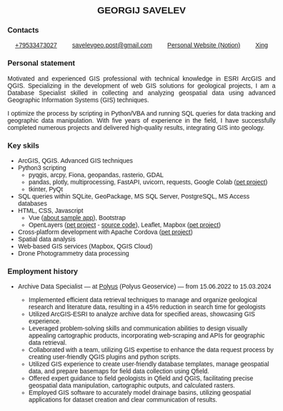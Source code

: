<html>
<head>
<title>GEORGIJ SAVELEV</title>
<meta charset="utf-8">
<style>
    body {max-width: 600px; margin: 0 auto; font-family: ubuntu, arial, sans-serif;}
    h2 {text-align: center; margin-top: 30px;}
    p {text-align: justify;}
    .contacts ul {
        display: flex; justify-content: space-around;
        list-style-type: none;
        padding: 0; margin: 0;    
    }
</style>
</head>

## GEORGIJ SAVELEV

<section class="contacts">

### Contacts

* [+79533473027](https://t.me/+79533473027)
* [savelevgeo.post@gmail.com](mailto:savelevgeo.post@gmail.com)
* [Personal Website (Notion)][notion]
* [Xing][xing]

</section>

### Personal statement

Motivated and experienced GIS professional with technical knowledge in ESRI ArcGIS and QGIS. Specializing in the development of web GIS solutions for geological projects, I am a Database Specialist skilled in collecting and analyzing geospatial data using advanced Geographic Information Systems (GIS) techniques.

I optimize the process by scripting in Python/VBA and running SQL queries for data tracking and geographic data manipulation. With five years of experience in the field, I have successfully completed numerous projects and delivered high-quality results, integrating GIS into geology.

### Key skils

* ArcGIS, QGIS. Advanced GIS techniques
* Python3 scripting
    * pyqgis, arcpy, Fiona, geopandas, rasterio, GDAL
    * pandas, plotly, multiprocessing, FastAPI, uvicorn, requests, Google Colab ([pet project][ics_lookup])
    * tkinter, PyQt
* SQL queries within SQLite, GeoPackage, MS SQL Server, PostgreSQL, MS Access databases
* HTML, CSS, Javascript
    * Vue ([about sample app][about_gisogd]), Bootstrap
    * OpenLayers ([pet project][budiswebgeoref] - [source code][budiswebgeoref_sourcecode]), Leaflet, Mapbox ([pet project][geovacanciesmap])
* Cross-platform development with Apache Cordova ([pet project][ghandy])
* Spatial data analysis
* Web-based GIS services (Mapbox, QGIS Cloud)
* Drone Photogrammetry data processing

### Employment history

* Archive Data Specialist &mdash; at [Polyus][polyus] (Polyus Geoservice) &mdash; from 15.06.2022 to 15.03.2024

	 * Implemented efficient data retrieval techniques to manage and organize geological research and literature data, resulting in a 45% reduction in search time for geologists
	 * Utilized ArcGIS-ESRI to analyze archive data for specified areas, showcasing GIS experience.
	 * Leveraged problem-solving skills and communication abilities to design visually appealing cartographic products, incorporating web-scraping and APIs for geographic data retrieval.
	 * Collaborated with a team, utilizing GIS expertise to enhance the data request process by creating user-friendly QGIS plugins and python scripts.
	 * Utilized GIS experience to create user-friendly database templates, manage geospatial data, and prepare basemaps for field data collection using Qfield.
	 * Offered expert guidance to field geologists in Qfield and QGIS, facilitating precise geospatial data manipulation, cartographic outputs, and calculated rasters.
	 * Employed GIS software to accurately model drainage basins, utilizing geospatial applications for dataset creation and clear communication of results.

</html>

[notion]: https://savelevgeo.notion.site/GEORGIJ-SAVELEV-6a3dd718ea0a4fb5b68941b5442fb678?pvs=4
[xing]: https://www.xing.com/profile/Georgii_Savelev/web_profiles
[about_gisogd]: https://www.notion.so/savelevgeo/58c9ade28857400586f03edd1f9b3a19?v=9953fe4674f8466398ce99afe3ce26ac
[budiswebgeoref]: https://bugiswebgeoref.netlify.app/
[budiswebgeoref_sourcecode]: https://github.com/SavelevGeo/SelfGeoRef
[ics_lookup]: https://github.com/SavelevGeo/ics_lookup
[geovacanciesmap]: https://savelevgeo.github.io/geovacancies-map/
[ghandy]: https://github.com/SavelevGeo/ghandy
[polyus]: https://polyus.com/en/